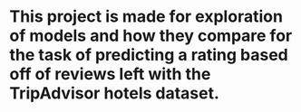 # This project is made for exploration of models and how they compare for the task of predicting a rating based off of reviews left with the TripAdvisor hotels dataset.
